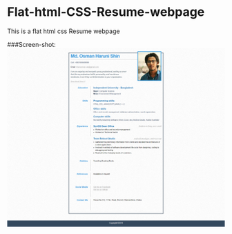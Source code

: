 # Flat-html-CSS-Resume-webpage
This is a flat html css Resume webpage

###Screen-shot:
![alt](ScreenShot.png)
